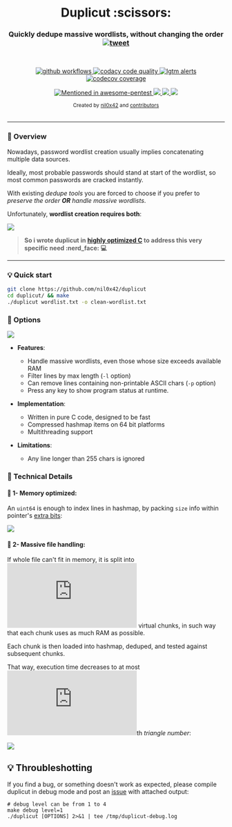<h1 align="center">Duplicut :scissors:</h1>

<h3 align="center">
    Quickly dedupe massive wordlists, without changing the order
    <a href="https://twitter.com/intent/tweet?text=Duplicut%3A%20Remove%20duplicates%20from%20MASSIVE%20wordlist%2C%20without%20sorting%20it%20(for%20dictionnary-based%20password%20cracking)%20-%20by%20%40nil0x42&url=https://github.com/nil0x42/duplicut">
      <img src="https://img.shields.io/twitter/url?label=tweet&logo=twitter&style=social&url=http%3A%2F%2F0" alt="tweet">
    </a>
</h3>
<br>

<p align="center">
  <a href="https://github.com/nil0x42/duplicut/actions?query=branch%3Amaster">
    <img src="https://img.shields.io/github/workflow/status/nil0x42/duplicut/Unit%20Tests/master?logo=githubactions" alt="github workflows">
  </a>
  <a href="https://app.codacy.com/gh/nil0x42/duplicut/dashboard">
    <img src="https://img.shields.io/codacy/grade/b01c0228bd9148fb9d713a479dda4b25?logo=codacy&logoColor=green" alt="codacy code quality">
  </a>
  <a href="https://lgtm.com/projects/g/nil0x42/duplicut/alerts/">
    <img src="https://img.shields.io/lgtm/alerts/github/nil0x42/duplicut?logo=lgtm&logoColor=yellow" alt="lgtm alerts">
  </a>
  <a href="https://codecov.io/gh/nil0x42/duplicut">
    <img src="https://img.shields.io/codecov/c/github/nil0x42/duplicut?color=orange&label=coverage&logo=codecov" alt="codecov coverage">
  </a>
</p>

<p align="center">
  <a href="https://github.com/enaqx/awesome-pentest#hash-cracking-tools">
    <img src="https://awesome.re/mentioned-badge.svg" alt="Mentioned in awesome-pentest">
  </a>
  <a href="https://inventory.raw.pm/tools.html#Duplicut">
    <img src="https://inventory.raw.pm/img/badges/Rawsec-inventoried-FF5050_flat.svg">
  </a>
  <a href="https://www.blackarch.org/misc.html">
    <img src="https://img.shields.io/static/v1?label=BlackArch&message=packaged&color=red&logo=archlinux&logoColor=006">
  </a>
  <a href="https://twitter.com/intent/follow?screen_name=nil0x42" target="_blank">
    <img src="https://img.shields.io/twitter/follow/nil0x42.svg?logo=twitter" akt="follow on twitter">
  </a>
</p>

<div align="center">
  <sub>
    Created by
    <a href="https://twitter.com/nil0x42">nil0x42</a> and
    <a href="https://github.com/nil0x42/duplicut/graphs/contributors">contributors</a>
  </sub>
</div>

<br>

* * * * * * * * * * * * * * * * * * * * * * * * * * * * * * * * * * *

### :book: Overview

Nowadays, password wordlist creation usually implies concatenating
multiple data sources.

Ideally, most probable passwords should stand at start of the wordlist,
so most common passwords are cracked instantly.

With existing *dedupe tools* you are forced to choose
if you prefer to *preserve the order **OR** handle massive wordlists*.

Unfortunately, **wordlist creation requires both**:

![][img-1-comparison]

> **So i wrote duplicut in [highly optimized C][get-next-line] to address this very specific need :nerd\_face: :computer:**

* * * * * * * * * * * * * * * * * * * * * * * * * * * * * * * * * * *

### :bulb: Quick start

```sh
git clone https://github.com/nil0x42/duplicut
cd duplicut/ && make
./duplicut wordlist.txt -o clean-wordlist.txt
```

### :wrench: Options

![][img-4-help]

*   **Features**:
    *   Handle massive wordlists, even those whose size exceeds available RAM
    *   Filter lines by max length (`-l` option)
    *   Can remove lines containing non-printable ASCII chars (`-p` option)
    *   Press any key to show program status at runtime.

*   **Implementation**:
    *   Written in pure C code, designed to be fast
    *   Compressed hashmap items on 64 bit platforms
    *   Multithreading support

*   **Limitations**:
    *   Any line longer than 255 chars is ignored

### :book: Technical Details

#### :small_orange_diamond: 1- Memory optimized:

An `uint64` is enough to index lines in hashmap, by packing
`size` info within pointer's [extra bits][tagged-pointer]:

![][img-2-line-struct]

#### :small_orange_diamond: 2- Massive file handling:

If whole file can't fit in memory, it is split into ![][latex-n]
virtual chunks, in such way that each chunk uses as much RAM as possible.

Each chunk is then loaded into hashmap, deduped, and tested against
subsequent chunks.

That way, execution time decreases to at most ![][latex-n]th *triangle number*:

![][img-3-chunked-processing]

## :bulb: Throubleshotting

If you find a bug, or something doesn't work as expected,
please compile duplicut in debug mode and post an [issue] with
attached output:

```
# debug level can be from 1 to 4
make debug level=1
./duplicut [OPTIONS] 2>&1 | tee /tmp/duplicut-debug.log
```

[get-next-line]: https://github.com/nil0x42/duplicut/blob/master/src/line.c#L39

[img-1-comparison]: data/img/1-comparison.png
[img-2-line-struct]: data/img/2-line-struct.png
[img-3-chunked-processing]: data/img/3-chunked-processing.png
[img-4-help]: data/img/4-help.png

[issue]: https://github.com/nil0x42/duplicut/issues
[tagged-pointer]: https://en.wikipedia.org/wiki/Tagged_pointer

[latex-n]: http://www.sciweavers.org/tex2img.php?fs=15&eq=n
[latex-nth-triangle]: http://www.sciweavers.org/tex2img.php?fs=32&eq=%5Csum_%7Bk%3D1%7D%5Enk
